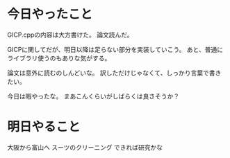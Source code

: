 # 今日やったこと
GICP.cppの内容は大方書けた。
論文読んだ。

GICPに関してだが、明日以降は足らない部分を実装していこう。
あと、普通にライブラリ使うのもありな気がする。

論文は意外に読むのしんどいな。
訳しただけじゃなくて、しっかり言葉で書きたい。

今日は暇やったな。
まあこんくらいがしばらくは良さそうか？

# 明日やること
大阪から富山へ
スーツのクリーニング
できれば研究かな
